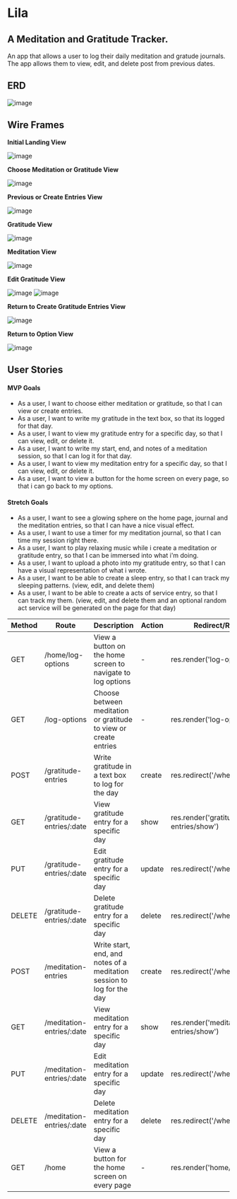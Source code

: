 # Lila

## A Meditation and Gratitude Tracker.

An app that allows a user to log their daily meditation and gratude journals. The app allows them to view, edit, and delete post from previous dates.

## ERD 

![image](photos/lilaERD.jpeg)

## Wire Frames

**Initial Landing View**

![image](photos/homescreen.png)

**Choose Meditation or Gratitude View**

![image](photos/chooseoption.png)

**Previous or Create Entries View**

![image](photos/entriesandviewgratitude.png)

**Gratitude View**

![image](photos/submitgratitude.png)

**Meditation View**

![image](photos/submitmeditation.png)

**Edit Gratitude View**

![image](photos/editordeletegratitudeentry.png)
![image](photos/editgratiudeentry.png)

**Return to Create Gratitude Entries View**

![image](photos/entriesandviewgratitude.png)


**Return to Option View**

![image](photos/chooseoption.png)

## User Stories

#### MVP Goals

- As a user, I want to choose either meditation or gratitude, so that I can view or create entries.
- As a user, I want to write my gratitude in the text box, so that its logged for that day.
- As a user, I want to view my gratitude entry for a specific day, so that I can view, edit, or delete it.
- As a user, I want to write my start, end, and notes of a meditation session, so that I can log it for that day.
- As a user, I want to view my meditation entry for a specific day, so that I can view, edit, or delete it.
- As a user, I want to view a button for the home screen on every page, so that i can go back to my options.

#### Stretch Goals

- As a user, I want to see a glowing sphere on the home page, journal and the meditation entries, so that I can have a nice visual effect.
- As a user, I want to use a timer for my meditation journal, so that I can time my session right there.
- As a user, I want to play relaxing music while i create a meditation or gratitude entry, so that I can be immersed into what i'm doing.
- As a user, I want to upload a photo into my gratitude entry, so that I can have a visual representation of what i wrote.
- As a user, I want to be able to create a sleep entry, so that I can track my sleeping patterns. (view, edit, and delete them)
- As a user, I want to be able to create a acts of service entry, so that I can track my them. (view, edit, and delete them and an optional random act service will be generated on the page for that day)

| Method | Route                        | Description                                             | Action | Redirect/Response                  |
|--------|------------------------------|---------------------------------------------------------|--------|-----------------------------------|
| GET    | /home/log-options            | View a button on the home screen to navigate to log options | -      | res.render('log-options/index')   |
| GET    | /log-options                 | Choose between meditation or gratitude to view or create entries | -      | res.render('log-options/index')   |
| POST   | /gratitude-entries           | Write gratitude in a text box to log for the day         | create | res.redirect('/whereverYouWant')   |
| GET    | /gratitude-entries/:date     | View gratitude entry for a specific day                   | show   | res.render('gratitude-entries/show') |
| PUT    | /gratitude-entries/:date     | Edit gratitude entry for a specific day                   | update | res.redirect('/whereverYouWant')   |
| DELETE | /gratitude-entries/:date     | Delete gratitude entry for a specific day                 | delete | res.redirect('/whereverYouWant')   |
| POST   | /meditation-entries          | Write start, end, and notes of a meditation session to log for the day | create | res.redirect('/whereverYouWant')   |
| GET    | /meditation-entries/:date    | View meditation entry for a specific day                  | show   | res.render('meditation-entries/show') |
| PUT    | /meditation-entries/:date    | Edit meditation entry for a specific day                  | update | res.redirect('/whereverYouWant')   |
| DELETE | /meditation-entries/:date    | Delete meditation entry for a specific day                | delete | res.redirect('/whereverYouWant')   |
| GET    | /home                        | View a button for the home screen on every page           | -      | res.render('home/index')           |          |


